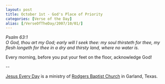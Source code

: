 ```yaml
---
layout: post
title: October 1st - God's Place of Priority
categories: [Verse of the Day]
alias: [/VerseOfTheDay/2007/10/01/]
---
```


_Psalm 63:1  
O God, thou art my God; early will I seek thee: my soul thirsteth
for thee, my flesh longeth for thee in a dry and thirsty land, where
no water is._

Every morning, before you put your feet on the floor, acknowledge
God!

 --

<a href=http://jesuseveryday.net>Jesus Every Day</a> is a ministry of <a href=http://rodgersbaptist.net>Rodgers Baptist Church</a> in Garland, Texas.
